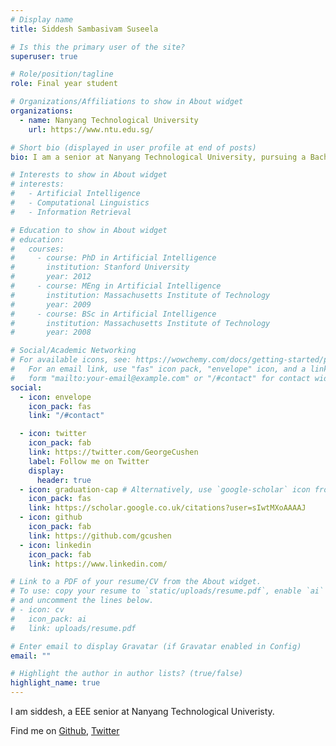 ```yaml
---
# Display name
title: Siddesh Sambasivam Suseela

# Is this the primary user of the site?
superuser: true

# Role/position/tagline
role: Final year student

# Organizations/Affiliations to show in About widget
organizations:
  - name: Nanyang Technological University
    url: https://www.ntu.edu.sg/

# Short bio (displayed in user profile at end of posts)
bio: I am a senior at Nanyang Technological University, pursuing a Bachelor's in Electrical and Electronics Engineering.

# Interests to show in About widget
# interests:
#   - Artificial Intelligence
#   - Computational Linguistics
#   - Information Retrieval

# Education to show in About widget
# education:
#   courses:
#     - course: PhD in Artificial Intelligence
#       institution: Stanford University
#       year: 2012
#     - course: MEng in Artificial Intelligence
#       institution: Massachusetts Institute of Technology
#       year: 2009
#     - course: BSc in Artificial Intelligence
#       institution: Massachusetts Institute of Technology
#       year: 2008

# Social/Academic Networking
# For available icons, see: https://wowchemy.com/docs/getting-started/page-builder/#icons
#   For an email link, use "fas" icon pack, "envelope" icon, and a link in the
#   form "mailto:your-email@example.com" or "/#contact" for contact widget.
social:
  - icon: envelope
    icon_pack: fas
    link: "/#contact"

  - icon: twitter
    icon_pack: fab
    link: https://twitter.com/GeorgeCushen
    label: Follow me on Twitter
    display:
      header: true
  - icon: graduation-cap # Alternatively, use `google-scholar` icon from `ai` icon pack
    icon_pack: fas
    link: https://scholar.google.co.uk/citations?user=sIwtMXoAAAAJ
  - icon: github
    icon_pack: fab
    link: https://github.com/gcushen
  - icon: linkedin
    icon_pack: fab
    link: https://www.linkedin.com/

# Link to a PDF of your resume/CV from the About widget.
# To use: copy your resume to `static/uploads/resume.pdf`, enable `ai` icons in `params.toml`,
# and uncomment the lines below.
# - icon: cv
#   icon_pack: ai
#   link: uploads/resume.pdf

# Enter email to display Gravatar (if Gravatar enabled in Config)
email: ""

# Highlight the author in author lists? (true/false)
highlight_name: true
---
```


<!-- ## Hi there! <img src="" width="30px"> -->
<!-- <img src="https://raw.githubusercontent.com/MartinHeinz/MartinHeinz/master/wave.gif" width="50px"> -->

I am siddesh, a EEE senior at Nanyang Technological Univeristy.

<!-- I love building stuff with practical applications with tech! -->

<!-- I post articles, project breakdowns in my [website](https://www.siddeshsambasivam.com/). Hit me up in [LinkedIn](https://www.linkedin.com/in/siddesh-s-s-91697b170/) or [twitter](https://twitter.com/ssiddesh45) to discuss about tech. -->

<!-- I am a senior at Nanyang Technological University, pursuing a Bachelor's in Electrical and Electronics Engineering. At present, I am working as a backend engineer at Shopee and have taken up a quest to implement a deep learning framework from scratch. -->

<!-- {{< icon name="download" pack="fas" >}} Download my {{< staticref "uploads/resume.pdf" "newtab" >}}resumé{{< /staticref >}}. -->

Find me on <a href="#">Github</a>, <a href="">Twitter</a>

<!-- Mail me at siddeshsambasivam.official@gmail.com -->
